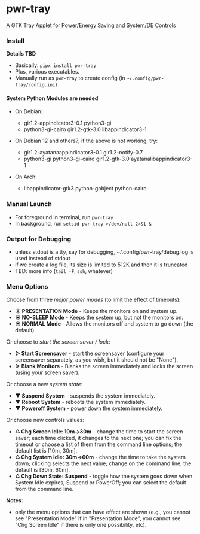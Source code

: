 # pwr-tray
A GTK Tray Applet for Power/Energy Saving and System/DE Controls 

### Install
**Details TBD**
* Basically: `pipx install pwr-tray`
* Plus, various executables.
* Manually run as `pwr-tray` to create config (in `~/.config/pwr-tray/config.ini`)
#### System Python Modules are needed
* On Debian:
    * gir1.2-appindicator3-0.1 python3-gi
    * python3-gi-cairo gir1.2-gtk-3.0 libappindicator3-1
* On Debian 12 and others?, if the above is not working, try:
    * gir1.2-ayatanaappindicator3-0.1 gir1.2-notify-0.7
    * python3-gi python3-gi-cairo gir1.2-gtk-3.0 ayatanalibappindicator3-1

* On Arch:
    * libappindicator-gtk3 python-gobject python-cairo




### Manual Launch
- For foreground in terminal, run `pwr-tray`
- In background, run `setsid pwr-tray >/dev/null 2>&1 &`

### Output for Debugging 
- unless stdout is a tty, say for debugging, ~/.config/pwr-tray/debug.log is used instead of stdout
- if we create a log file, its size is limited to 512K and then it is truncated
- TBD: more info (`tail -F`, `ssh`, whatever)

### Menu Options
Choose from three *major power modes* (to limit the effect of timeouts):
- **☀ PRESENTATION Mode** -  Keeps the monitors on and system up.
- **☀ NO-SLEEP Mode** - Keeps the system up, but not the monitors on.
- **☀ NORMAL Mode** - Allows the monitors off and system to go down (the default).

Or choose to *start the screen saver / lock*:
- **▷ Start Screensaver** - start the screensaver (configure your screensaver separately, as you wish, but it should not be "None").
- **▷ Blank Monitors** - Blanks the screen immediately and locks the screen (using your screen saver).

Or choose a new *system state*:
- **▼ Suspend System** - suspends the system immediately.
- **▼ Reboot System** - reboots the system immediately.
- **▼ Poweroff System** - power down the system immediately.

Or choose new controls values: 
- **♺ Chg Screen Idle: 10m->30m** - change the time to start the screen saver; each time clicked, it changes to the next one; you can fix the timeout or choose a list of them from the command line options; the default list is [10m, 30m].
- **♺ Chg System Idle: 30m->60m** - change the time to take the system down; clicking selects the next value; change on the command line; the default is [30m, 60m].
- **♺ Chg Down State: Suspend** - toggle how the system goes down when System Idle expires, Suspend or PowerOff;  you can select the default from the command line.

**Notes:**
- only the menu options that can have effect are shown (e.g., you cannot see "Presentation Mode" if in "Presentation Mode", you cannot see "Chg Screen Idle" if there is only one possibility, etc).
